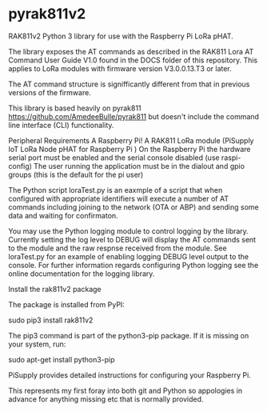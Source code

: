# pyrak811v2
RAK811v2 Python 3 library for use with the Raspberry Pi LoRa pHAT.

The library exposes the AT commands as described in the RAK811 Lora AT Command User Guide V1.0 found in the DOCS folder of this repository. This applies to LoRa modules with firmware version V3.0.0.13.T3 or later.

The AT command structure is signifficantly different from that in previous versions of the firmware.

This library is based heavily on pyrak811 https://github.com/AmedeeBulle/pyrak811 but doesn't include the command line interface (CLI) functionality. 


Peripheral Requirements
A Raspberry Pi!
A RAK811 LoRa module (PiSupply IoT LoRa Node pHAT for Raspberry Pi )
On the Raspberry Pi the hardware serial port must be enabled and the serial console disabled (use raspi-config)
The user running the application must be in the dialout and gpio groups (this is the default for the pi user)

The Python script loraTest.py is an eaxmple of a script that when configured with appropriate identifiers will execute a number of AT commands including joining to the network (OTA or ABP) and sending some data and waiting for confirmaton.

You may use the Python logging module to control logging by the library. 
Currently setting the log level to DEBUG will display the AT commands sent to the module and the raw respnse received from the module. See loraTest.py for an example of enabling logging DEBUG level output to the console. For further information regards configuring Python logging see the online documentation for the logging library.

Install the rak811v2 package

The package is installed from PyPI:

sudo pip3 install rak811v2

The pip3 command is part of the python3-pip package. If it is missing on your system, run:

sudo apt-get install python3-pip

PiSupply provides detailed instructions for configuring your Raspberry Pi.

This represents my first foray into both git and Python so appologies in advance for anything missing etc that is normally provided. 



